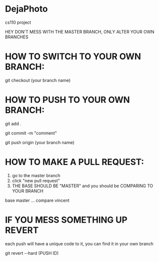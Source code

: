 # DejaPhoto
cs110 project

HEY DON'T MESS WITH THE MASTER BRANCH, ONLY ALTER YOUR OWN BRANCHES

# HOW TO SWITCH TO YOUR OWN BRANCH:

git checkout (your branch name)

# HOW TO PUSH TO YOUR OWN BRANCH:
git add .

git commit -m "comment"

git push origin (your branch name)

# HOW TO MAKE A PULL REQUEST:
1. go to the master branch
2. click "new pull request"
3. THE BASE SHOULD BE "MASTER" and you should be COMPARING TO YOUR BRANCH
  
  base master ... compare vincent

# IF YOU MESS SOMETHING UP REVERT
each push will have a unique code to it, you can find it in your own branch

git revert --hard (PUSH ID)
